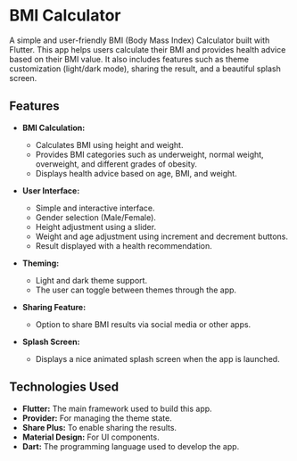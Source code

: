 # BMI Calculator

A simple and user-friendly BMI (Body Mass Index) Calculator built with Flutter. This app helps users calculate their BMI and provides health advice based on their BMI value. It also includes features such as theme customization (light/dark mode), sharing the result, and a beautiful splash screen.

## Features

- **BMI Calculation:** 
  - Calculates BMI using height and weight.
  - Provides BMI categories such as underweight, normal weight, overweight, and different grades of obesity.
  - Displays health advice based on age, BMI, and weight.

- **User Interface:**
  - Simple and interactive interface.
  - Gender selection (Male/Female).
  - Height adjustment using a slider.
  - Weight and age adjustment using increment and decrement buttons.
  - Result displayed with a health recommendation.

- **Theming:**
  - Light and dark theme support.
  - The user can toggle between themes through the app.

- **Sharing Feature:**
  - Option to share BMI results via social media or other apps.

- **Splash Screen:**
  - Displays a nice animated splash screen when the app is launched.

## Technologies Used

- **Flutter:** The main framework used to build this app.
- **Provider:** For managing the theme state.
- **Share Plus:** To enable sharing the results.
- **Material Design:** For UI components.
- **Dart:** The programming language used to develop the app.


